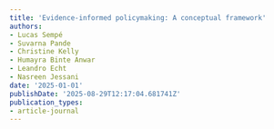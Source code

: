 ```yaml
---
title: 'Evidence-informed policymaking: A conceptual framework'
authors:
- Lucas Sempé
- Suvarna Pande
- Christine Kelly
- Humayra Binte Anwar
- Leandro Echt
- Nasreen Jessani
date: '2025-01-01'
publishDate: '2025-08-29T12:17:04.681741Z'
publication_types:
- article-journal
---
```


